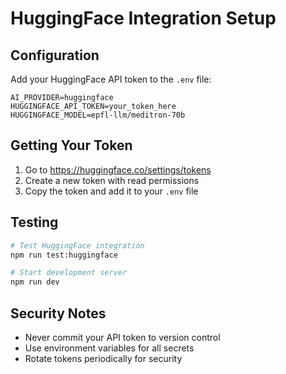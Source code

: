 # HuggingFace Integration Setup

## Configuration

Add your HuggingFace API token to the `.env` file:

```env
AI_PROVIDER=huggingface
HUGGINGFACE_API_TOKEN=your_token_here
HUGGINGFACE_MODEL=epfl-llm/meditron-70b
```

## Getting Your Token

1. Go to https://huggingface.co/settings/tokens
2. Create a new token with read permissions
3. Copy the token and add it to your `.env` file

## Testing

```bash
# Test HuggingFace integration
npm run test:huggingface

# Start development server
npm run dev
```

## Security Notes

- Never commit your API token to version control
- Use environment variables for all secrets
- Rotate tokens periodically for security
